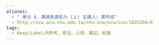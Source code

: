 ```yaml
---
aliases:
  - " 單元 6．溝通表達能力 (上) 主講人: 葉丙成"
  - http://ocw.aca.ntu.edu.tw/ntu-ocw/ocw/cou/102S204/6
tags:
  - Keep/Label/R參考、想法、心得、筆記、紀錄
---
```

